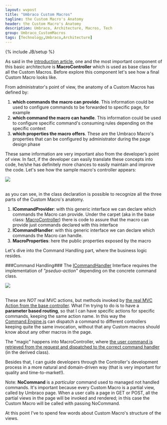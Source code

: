 ```yaml
---
layout: wvpost
title: "Umbraco Custom Macros"
tagline: the Custom Macro's Anatomy
header: the Custom Macro's Anatomy
description: Umbraco, Architecture, Macros, Tech
group: Umbraco_CustomMacros
tags: [Technology,Umbraco,Architecture]
---
```

{% include JB/setup %}

As said in the <a href="/2015/02/03/umbmacro-architecture/" target="_blank">introduction article</a>, one and the most important component of this basic architecture 
is **MacroController** which is used as base class for all the Custom Macros. Before explore this component let's see how a final Custom Macro looks like.

From administrator's point of view, the anatomy of a Custom Macros has defined by:

1. **which commands the macro can provide**. This information could be used to configure commands to be forwarded to specific page, for example
2. **which command the macro can handle**. This information could be used to configure specific command's consuming rules depending on the specific context
3. **which properties the macro offers**. These are the Umbraco Macro's properties that can be configured by administrator during the page design phase

These same information are very important also from the developer’s point of view. In fact, if the developer can easily translate these concepts into code, 
he/she has definitely more chances to easily maintain and improve the code.
Let's see how the sample macro's controller appears:

<img src="{{ BASE_PATH }}/images/umbracomacros/Anatomy1.png"  class="img-rounded"  /><br/><br/>

as you can see, in the class declaration is possible to recognize all the three parts of the Custom Macro's anatomy.

1. **ICommandProvider**: with this generic interface we can declare which commands the Macro can provide. Under the carpet (aka in the base class: <a href="https://github.com/williamverdolini/Umbraco-CustomMacros/blob/master/CustomMacros/Areas/Infrastructure/Controllers/MacroController.cs" target="_blank">MacroController</a>) 
there is code to assure that the macro can provide just commands declared with this interface
2. **ICommandHandler**: with this generic interface we can declare which commands the Macro can handle.
3. **MacroProperties**: here the public properties exposed by the macro 

Let's dive into the Command Handling part, where the business logic resides.
<br/> 
 
###Command Handling###
The <a href="https://github.com/williamverdolini/Umbraco-CustomMacros/blob/master/CustomMacros/Areas/Infrastructure/Commands/ICommandHandler.cs" target="_blank">ICommandHandler</a> Interface 
requires the implementation of _"pseduo-action"_ depending on the concrete command class.

<img src="{{ BASE_PATH }}/images/umbracomacros/Anatomy2.png"  class="img-rounded"  /><br/><br/>

These are _NOT_ real MVC actions, but methods invoked by <a href="https://github.com/williamverdolini/Umbraco-CustomMacros/blob/master/CustomMacros/Areas/Infrastructure/Controllers/MacroController.cs#L69-L81" target="_blank">the real MVC Action from the base controller</a>. What I'm trying to do is to have a **parameter based routing**,
so that I can have specific actions for specific commands, keeping the same action name. In this way the <a href="https://github.com/williamverdolini/Umbraco-CustomMacros/blob/master/CustomMacros/Areas/Framework/Scripts/Command.Engine.js" target="_blank">Command.Engine.js</a> can dispatch a command to different controllers keeping quite the same invocation, 
without that any Custom macros should know about any other macros in the page.

The "magic" happens into MacroController, where <a href="https://github.com/williamverdolini/Umbraco-CustomMacros/blob/master/CustomMacros/Areas/Infrastructure/Controllers/MacroController.cs#L87-L98" target="_blank">the user command is retrieved from the request and dispatched to the correct command handler</a> (in the derived class).

Besides that, I can guide developers through the Controller's development process in a more natural and domain-driven way (that is very important for quality and time-to-market!).

Note: **NoCommand** is a _particular_ command used to managed not handled commands. It's important because every Custom Macro is a partial view, called by Umbraco page. When a user calls a page in GET or POST, 
all the partial views in the page will be invoked and rendered; in this case the Custom Macro will be called with passing NoCommand.

At this point I've to spend few words about Custom Macro's structure of the views.

